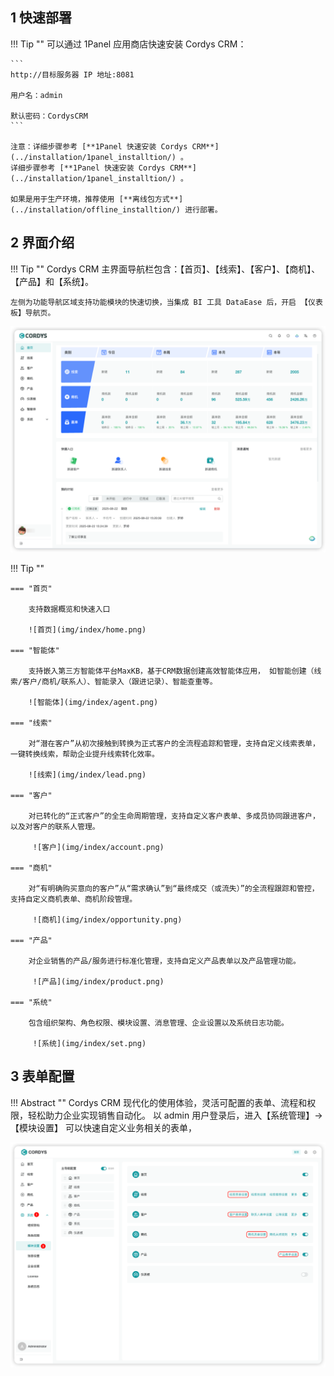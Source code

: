 
## 1 快速部署

!!! Tip ""
    可以通过 1Panel 应用商店快速安装 Cordys CRM：

    ```
    http://目标服务器 IP 地址:8081
    
    用户名：admin
    
    默认密码：CordysCRM
    ```
    
    注意：详细步骤参考 [**1Panel 快速安装 Cordys CRM**](../installation/1panel_installtion/) 。
    详细步骤参考 [**1Panel 快速安装 Cordys CRM**](../installation/1panel_installtion/) 。
    
    如果是用于生产环境，推荐使用 [**离线包方式**](../installation/offline_installtion/) 进行部署。

## 2 界面介绍

!!! Tip ""
    Cordys CRM 主界面导航栏包含：【首页】、【线索】、【客户】、【商机】、【产品】和【系统】。

    左侧为功能导航区域支持功能模块的快速切换，当集成 BI 工具 DataEase 后，开启 【仪表板】导航页。

![导航栏](img/index/home.png)


!!! Tip ""

    === "首页"
    
        支持数据概览和快速入口
    
        ![首页](img/index/home.png)
    
    === "智能体"
    
        支持嵌入第三方智能体平台MaxKB，基于CRM数据创建高效智能体应用， 如智能创建（线索/客户/商机/联系人）、智能录入（跟进记录）、智能查重等。
    
        ![智能体](img/index/agent.png)
    
    === "线索"
    
        对“潜在客户”从初次接触到转换为正式客户的全流程追踪和管理，支持自定义线索表单，一键转换线索，帮助企业提升线索转化效率。
    
        ![线索](img/index/lead.png)
    
    === "客户"
    
        对已转化的“正式客户”的全生命周期管理，支持自定义客户表单、多成员协同跟进客户，以及对客户的联系人管理。
    
         ![客户](img/index/account.png)
    
    === "商机"
    
        对“有明确购买意向的客户”从“需求确认”到“最终成交（或流失）”的全流程跟踪和管控，支持自定义商机表单、商机阶段管理。
    
         ![商机](img/index/opportunity.png)
    
    === "产品"
    
        对企业销售的产品/服务进行标准化管理，支持自定义产品表单以及产品管理功能。
    
         ![产品](img/index/product.png)
    
    === "系统"
    
        包含组织架构、角色权限、模块设置、消息管理、企业设置以及系统日志功能。
    
         ![系统](img/index/set.png)

## 3 表单配置

!!! Abstract ""
    Cordys CRM 现代化的使用体验，灵活可配置的表单、流程和权限，轻松助力企业实现销售自动化。 以 admin 用户登录后，进入【系统管理】→【模块设置】 可以快速自定义业务相关的表单，

![表单配置](img/index/module.png)

​    




